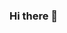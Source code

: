 ### Hi there 👋

<!--
**codes001/codes001** is a ✨ _special_ ✨ repository because its `README.md` (this file) appears on your GitHub profile.

I love tech, especially the web, so I want to develop responsive web applications, and also, I want to contribute to human society through the web technology.


🎡 Web developer

🎇 Tech enthuasist

✨ Front-end dev skills

✨ Developing web apps Javascript

💬 Ask me about HTML, CSS and JavaScript

💎 Currently learning C

💞️ I’m looking to collaborate on Javascript app development




HOW MY DAY GOES !!
  
let alive = true;
while(alive) {
coffee();
chatWithMyFamilyFriendNeighbor();
code();
learn();
contribute();
eat();
sleep();
repeat💫();
}



![prince_no_bg](https://user-images.githubusercontent.com/95102901/219036647-4002a53e-cd68-4c3f-a1f3-7e99d7072624.png)


